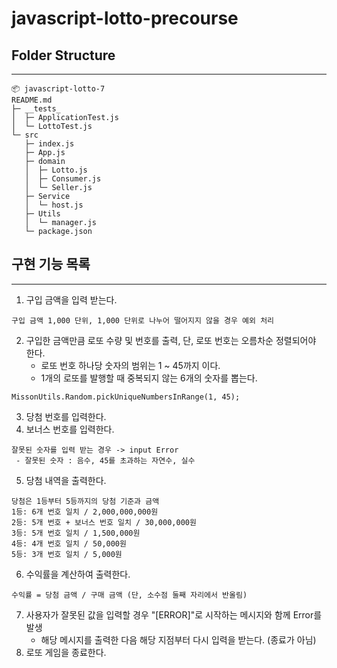 # javascript-lotto-precourse

## Folder Structure
---
```
📦 javascript-lotto-7
README.md
├─ __tests_
│  ├─ ApplicationTest.js
│  └─ LottoTest.js
└─ src
   ├─ index.js
   ├─ App.js
   ├─ domain
   │  ├─ Lotto.js
   │  ├─ Consumer.js
   │  └─ Seller.js
   ├─ Service
   │  └─ host.js
   ├─ Utils
   │  └─ manager.js
   └─ package.json
```
## 구현 기능 목록
---
1. 구입 금액을 입력 받는다.
```
구입 금액 1,000 단위, 1,000 단위로 나누어 떨어지지 않을 경우 예외 처리
```
2. 구입한 금액만큼 로또 수량 및 번호를 출력, 단, 로또 번호는 오름차순 정렬되어야 한다.
    - 로또 번호 하나당 숫자의 범위는 1 ~ 45까지 이다.
    - 1개의 로또를 발행할 때 중복되지 않는 6개의 숫자를 뽑는다.
```
MissonUtils.Random.pickUniqueNumbersInRange(1, 45);
```
3. 당첨 번호를 입력한다.
4. 보너스 번호를 입력한다.
```
잘못된 숫자를 입력 받는 경우 -> input Error
 - 잘못된 숫자 : 음수, 45를 초과하는 자연수, 실수
```
5. 당첨 내역을 출력한다.
```
당첨은 1등부터 5등까지의 당첨 기준과 금액
1등: 6개 번호 일치 / 2,000,000,000원
2등: 5개 번호 + 보너스 번호 일치 / 30,000,000원
3등: 5개 번호 일치 / 1,500,000원
4등: 4개 번호 일치 / 50,000원
5등: 3개 번호 일치 / 5,000원
```
6. 수익률을 계산하여 출력한다.
```
수익률 = 당첨 금액 / 구매 금액 (단, 소수점 둘째 자리에서 반올림)
```
7. 사용자가 잘못된 값을 입력할 경우 "[ERROR]"로 시작하는 메시지와 함께 Error를 발생
    - 해당 메시지를 출력한 다음 해당 지점부터 다시 입력을 받는다. (종료가 아님)
8. 로또 게임을 종료한다.